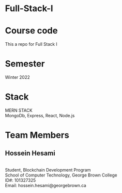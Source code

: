 # Full-Stack-I
# Course code
This a repo for Full Stack I
# Semester
Winter 2022
# Stack
MERN STACK<br>
MongoDb, Express, React, Node.js
# Team Members
<h2>Hossein Hesami</h2> <br>
Student, Blockchain Development Program <br>
School of Computer Technology, George Brown College <br>
ID#: 101327325 <br>
Email: hossein.hesami@georgebrown.ca